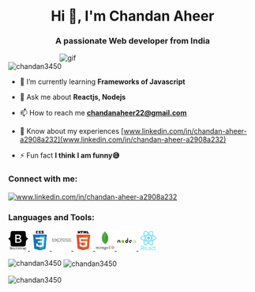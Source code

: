 <h1 align="center">Hi 👋, I'm Chandan Aheer</h1>
<h3 align="center">A passionate Web developer from India</h3>

<img align="right" alt="gif" width="400" src="https://physicsgurukul.com/wp-content/uploads/2019/02/character-1.gif" >
<p align="left"> <img src="https://komarev.com/ghpvc/?username=chandan3450&label=Profile%20views&color=0e75b6&style=flat" alt="chandan3450" /> </p>

- 🌱 I’m currently learning **Frameworks of Javascript**

- 💬 Ask me about **Reactjs, Nodejs**

- 📫 How to reach me **chandanaheer22@gmail.com**

- 📄 Know about my experiences [www.linkedin.com/in/chandan-aheer-a2908a232](www.linkedin.com/in/chandan-aheer-a2908a232)

- ⚡ Fun fact **I think I am funny😅**

<h3 align="left">Connect with me:</h3>
<p align="left">
<a href="https://linkedin.com/in/www.linkedin.com/in/chandan-aheer-a2908a232" target="blank"><img align="center" src="https://raw.githubusercontent.com/rahuldkjain/github-profile-readme-generator/master/src/images/icons/Social/linked-in-alt.svg" alt="www.linkedin.com/in/chandan-aheer-a2908a232" height="30" width="40" /></a>
</p>

<h3 align="left">Languages and Tools:</h3>
<p align="left"> <a href="https://getbootstrap.com" target="_blank" rel="noreferrer"> <img src="https://raw.githubusercontent.com/devicons/devicon/master/icons/bootstrap/bootstrap-plain-wordmark.svg" alt="bootstrap" width="40" height="40"/> </a> <a href="https://www.w3schools.com/css/" target="_blank" rel="noreferrer"> <img src="https://raw.githubusercontent.com/devicons/devicon/master/icons/css3/css3-original-wordmark.svg" alt="css3" width="40" height="40"/> </a> <a href="https://expressjs.com" target="_blank" rel="noreferrer"> <img src="https://raw.githubusercontent.com/devicons/devicon/master/icons/express/express-original-wordmark.svg" alt="express" width="40" height="40"/> </a> <a href="https://www.w3.org/html/" target="_blank" rel="noreferrer"> <img src="https://raw.githubusercontent.com/devicons/devicon/master/icons/html5/html5-original-wordmark.svg" alt="html5" width="40" height="40"/> </a> <a href="https://www.mongodb.com/" target="_blank" rel="noreferrer"> <img src="https://raw.githubusercontent.com/devicons/devicon/master/icons/mongodb/mongodb-original-wordmark.svg" alt="mongodb" width="40" height="40"/> </a> <a href="https://nodejs.org" target="_blank" rel="noreferrer"> <img src="https://raw.githubusercontent.com/devicons/devicon/master/icons/nodejs/nodejs-original-wordmark.svg" alt="nodejs" width="40" height="40"/> </a> <a href="https://reactjs.org/" target="_blank" rel="noreferrer"> <img src="https://raw.githubusercontent.com/devicons/devicon/master/icons/react/react-original-wordmark.svg" alt="react" width="40" height="40"/> </a> </p>

<p><img align="left" src="https://github-readme-stats.vercel.app/api/top-langs?username=chandan3450&show_icons=true&locale=en&layout=compact" alt="chandan3450" /></p>

<p>&nbsp;<img align="center" src="https://github-readme-stats.vercel.app/api?username=chandan3450&show_icons=true&locale=en" alt="chandan3450" /></p>

<p><img align="center" src="https://github-readme-streak-stats.herokuapp.com/?user=chandan3450&" alt="chandan3450" /></p>
